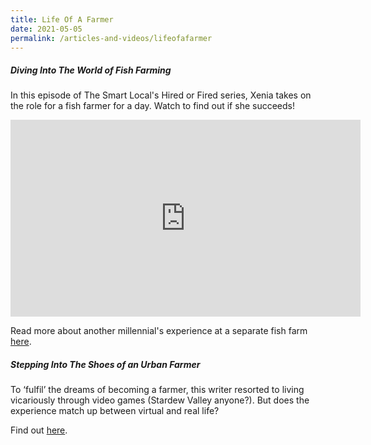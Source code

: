 ```yaml
---
title: Life Of A Farmer
date: 2021-05-05
permalink: /articles-and-videos/lifeofafarmer
---
```

##### Diving Into The World of Fish Farming

In this episode of The Smart Local's Hired or Fired series, Xenia takes on the role for a fish farmer for a day. Watch to find out if she succeeds!


<iframe width="560" height="315" src="https://www.youtube.com/embed/9AchlGbndec" title="YouTube video player" frameborder="0" allow="accelerometer; autoplay; clipboard-write; encrypted-media; gyroscope; picture-in-picture" allowfullscreen></iframe>

Read more about another millennial's experience at a separate  fish farm [here](https://www.ricemedia.co/culture-people-millennial-singaporean-fish-farmer-for-a-week/).

##### Stepping Into The Shoes of an Urban  Farmer

 To ‘fulfil’ the dreams of becoming a farmer, this writer resorted to living vicariously through video games (Stardew Valley anyone?). But does the experience match up between virtual and real life? 

Find out [here](https://www.ricemedia.co/culture-people-games-never-match-real-life-farming/).